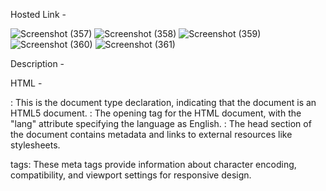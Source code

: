 Hosted Link - 

![Screenshot (357)](https://github.com/shweta-sharma-1009/Grid-structure/assets/128416925/ee0fc6d3-77f3-4a5b-9e21-dac5833d397d)
![Screenshot (358)](https://github.com/shweta-sharma-1009/Grid-structure/assets/128416925/2842286d-e45a-4742-bec6-c321c0a3c04c)
![Screenshot (359)](https://github.com/shweta-sharma-1009/Grid-structure/assets/128416925/329585bb-62fa-43a0-ac75-13d66ab425bc)
![Screenshot (360)](https://github.com/shweta-sharma-1009/Grid-structure/assets/128416925/e551b0cb-3053-46e6-8623-18c9cf474d01)
![Screenshot (361)](https://github.com/shweta-sharma-1009/Grid-structure/assets/128416925/bf07d753-7bad-4733-afe2-038ae8175dd8)

Description - 

HTML - 
<!DOCTYPE html>: This is the document type declaration, indicating that the document is an HTML5 document.

<html lang="en">: The opening tag for the HTML document, with the "lang" attribute specifying the language as English.

<head>: The head section of the document contains metadata and links to external resources like stylesheets.

<meta> tags: These meta tags provide information about character encoding, compatibility, and viewport settings for responsive design.

<title>: Sets the title of the webpage, which appears in the browser's title bar or tab.

<link rel="stylesheet" href="style.css"/>: Links an external stylesheet named "style.css" for styling the webpage.

<body>: The body section contains the visible content of the webpage.

<div class="container">: A container for grouping content. CSS classes are used for styling.

<div class="item g1">: A container for navigation content.

<div class="nav">: A container for navigation items.

<button> elements: These represent navigation buttons like "Home," "About," etc.

<img>: An image element with a source and attributes for displaying an image.

<div class="item g2">: A container for an image.

<img>: An image element with a base64-encoded source for displaying an image.
Explanation:
This code defines a basic webpage layout using HTML and links a stylesheet for styling. It consists of two main sections: navigation and an image. 
The navigation is contained within a "container" element, and it includes buttons and an image representing a logo. The image section also resides in the same "container" element and displays an image using a base64-encoded source.


CSS - 
This CSS code is like a set of instructions to style a webpage layout. Imagine you're arranging things on a grid paper.

Margins: You're making sure there's no extra space around the whole webpage.

Container: Think of it as a big box where everything goes. This box is divided into rows and columns, like graph paper. It's a black box with a white border. Inside, there are 6 rows, each as tall as 6 bookmarks stacked on top of each other. And there are 16 columns, each about as wide as 6% of the box.

First Box (g1): Imagine the first row of the box. It's a big box itself that stretches across all columns. Inside, you're putting things in the middle of the box, both horizontally and vertically. Like arranging stuff neatly in the center.

Navigation: This is like a menu at the top. The buttons are spaced out and have a black background with white writing. They're like black cards with white text on them.

Other Boxes (g2 to g10): Imagine the grid again. Now, you're placing more boxes in different spots. Some are wide, some are narrow. They're like little containers where you can put things.

Items: These are things inside the small boxes. They look like small cards with white borders and backgrounds. They're spaced a bit from each other.

So, in simpler terms, this code helps arrange and style the parts of a webpage. It's like putting items in rows and columns, making sure they look nice with colors, borders, and spacing.
